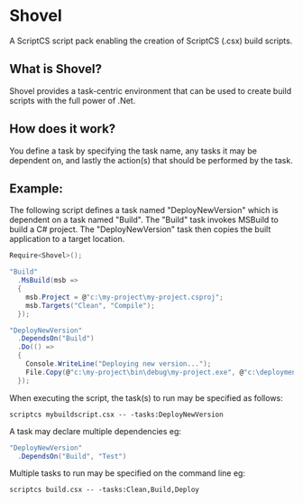 Shovel
======

A ScriptCS script pack enabling the creation of ScriptCS (.csx) build scripts.

What is Shovel?
---------------
Shovel provides a task-centric environment that can be used to create build scripts with the full power of .Net.

How does it work?
-----------------
You define a task by specifying the task name, any tasks it may be dependent on, and lastly the action(s) that should be performed by the task.

Example:
--------
The following script defines a task named "DeployNewVersion" which is dependent on a task named "Build". The "Build" task invokes MSBuild to build a C# project. The "DeployNewVersion" task then copies the built application to a target location.

```C#
Require<Shovel>();

"Build"
  .MsBuild(msb =>
  {
    msb.Project = @"c:\my-project\my-project.csproj";
    msb.Targets("Clean", "Compile");
  });

"DeployNewVersion"
  .DependsOn("Build")
  .Do(() =>
  {
    Console.WriteLine("Deploying new version...");
    File.Copy(@"c:\my-project\bin\debug\my-project.exe", @"c:\deployment\my-project.exe");
  });
```
When executing the script, the task(s) to run may be specified as follows:
```Batchfile
scriptcs mybuildscript.csx -- -tasks:DeployNewVersion
```
A task may declare multiple dependencies eg:
```C#
"DeployNewVersion"
  .DependsOn("Build", "Test")
```
Multiple tasks to run may be specified on the command line eg:
```Batchfile
scriptcs build.csx -- -tasks:Clean,Build,Deploy
```